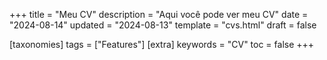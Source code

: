 +++
title = "Meu CV"
description = "Aqui você pode ver meu CV"
date = "2024-08-14"
updated = "2024-08-13"
template = "cvs.html"
draft = false

[taxonomies]
tags = ["Features"]
[extra]
keywords = "CV"
toc = false
+++

